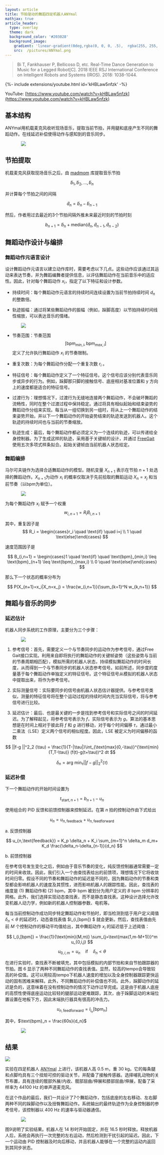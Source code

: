 ```yaml
---
layout: article
title: 节拍驱动的舞蹈四足机器人ANYmal
mathjax: true
article_header:
  type: overlay
  theme: dark
  background_color: '#203028'
  background_image:
    gradient: 'linear-gradient(0deg,rgba(0, 0, 0, .5),  rgba(255, 255, 255 , .0))'
    src:  /pictures/ANYmal.png
---
```




> Bi T, Fankhauser P, Bellicoso D, etc. Real-Time Dance Generation to Music for a Legged Robot[C]. 2018 IEEE RSJ International Conference on Intelligent Robots and Systems (IROS). 2018: 1038-1044.


<!-- <img src=/pictures/ANYmal.png width=400> -->

<div>{%- include extensions/youtube.html id='kHBLaw5nfzk' -%}</div>

YouTube: [https://www.youtube.com/watch?v=kHBLaw5nfzk](https://www.youtube.com/watch?v=kHBLaw5nfzk)

<style>
    .mystyle {
        margin: 50px 0 0 0;
        width: 400px;
        display: block;
        margin: 0 auto;
    }
</style>



## 基本结构
ANYmal用机载麦克风收听现场音乐，提取当前节拍，并用腿和底座产生不同的舞蹈动作。在线延迟补偿使得动作与感知到的音乐同步。
<div class="mystyle">
    <img src="/pictures/ANYmalStructure.png">
</div>


## 节拍提取

机载麦克风获取现场音乐之后，由 [madmom](https://github.com/CPJKU/madmom) 库提取音乐节拍 

$$\tilde{b}_1,\tilde{b}_2,\dots,\tilde{b}_n$$

并计算每个节拍之间的间隔 

$$\tilde{d}_{n} = \tilde{b}_n-\tilde{b}_{n-1}$$


然后，作者用过去最近的3个节拍间隔外推未来最近时刻的节拍时刻

$$
b_{n+1} = \tilde{b}_n + \text{median}(\tilde{d}_n,\tilde{d}_{n-1},\tilde{d}_{n-2})
$$


## 舞蹈动作设计与编排

### 舞蹈动作元语言设计

设计舞蹈动作元语言以建立动作库时，需要考虑以下几点。这些动作应该通过其运动来表达节奏，并为舞蹈编舞者提供信息，以评估舞蹈动作在当前音乐中的适应性。因此，针对每个舞蹈动作 $x_i$，指定了以下特征和设计参数。

- 持续时间：每个舞蹈动作元语言的持续时间连续设置为当前节拍持续时间 $d_n$ 的整数倍。

- 轨迹振幅：通过将某些舞蹈动作的振幅（例如，跺脚高度）以节拍持续时间线性缩放，可以表达音乐的情绪。

<div class="mystyle">
    <img src="/pictures/freeGaid.png">
</div>

- 节奏范围：节奏范围 $$ [\text{bpm}_{min,i}, \text{bpm}_{max,i}] $$ 定义了允许执行舞蹈动作 $x_i$ 的节奏限制。

- 重复次数：为每个舞蹈动作分配一个重复次数 $r_i$ 。

- 特征信号：每个舞蹈动作定义了一个特征信号。这个信号应该分别代表音乐同步或异步的行为。例如，跺脚那只脚的接触信号、底座相对基准位置和 y 方向上的速度都是适合的特征信号。

- 过渡行为：理想情况下，过渡行为无缝地连接两个舞蹈动作，不会破坏舞蹈的流畅性，同时在整个过渡过程中保持稳定。通过将具有相似起始和结束姿势的舞蹈动作分组来实现。每当从一组切换到另一组时，将从上一个舞蹈动作的结束姿势开始，并以下一个舞蹈动作的开始姿势结束的轨迹发送到机器人。这个轨迹的持续时间也与当前的节奏缩放。


- 轨迹生成：最后，每个舞蹈动作都必须定义为一个连续的轨迹，可以传递给全身控制器。为了生成这样的轨迹，采用基于关键帧的设计，并通过 [FreeGait](https://www.researchgate.net/publication/312111333_Free_Gait_-_An_architecture_for_the_versatile_control_of_legged_robots) 使用五次多项式样条拟合。起始关键帧由当前机器人状态给定。



### 舞蹈编排




马尔可夫链作为选择合适舞蹈动作的模型。随机变量 $X_{n+1}$ 表示在节拍 $n+1$ 处选择的舞蹈动作。$X_{n+1}$为动作 $x_i$ 的概率仅取决于先前拾取的舞蹈运动 $X_n=x_j$ 和当前节奏（以bpm为单位）。

<div class="mystyle">
    <img src="/pictures/AMYalMarkovDanceSelection.png">
</div>

为每个舞蹈动作 $x_i$ 赋予一个权重
$$
w_{i,n+1} = R_i B_{i,n+1}
$$

其中，重复因子是
$$
R_i = \begin{cases}r_i \quad \text{if} \quad i=j \\ 1 \quad \text{else}\end{cases}
$$

速度范围因子是

$$
B_{i,n+1} = \begin{cases}1 \quad \text{if} \quad \text{bpm}_{min,i} \leq \text{bpm}_{n+1} \leq \text{bpm}_{max,i} \\ 0 \quad \text{else}\end{cases}
$$

那么下一个状态的概率分布为

$$
P(X_{n+1}=x_i|X_n=x_j) = \frac{w_{i,n+1}}{\sum_{k=1}^N w_{k,n+1}}
$$







## 舞蹈与音乐的同步


### 延迟估计

机器人同步系统的工作原理，主要分为三个步骤：

<div class="mystyle">
    <img src="/pictures/AMYmalDelayCompensation.png">
</div>

1. 参考信号：首先，需要定义一个与节奏同步的运动作为参考信号，通过Free Gait接口实现。利用来自即将执行的舞蹈动作的关键帧姿势（这些姿势与当前的节奏周期相匹配），模拟所需的机器人状态，持续模拟舞蹈动作的时间长度，从而得到一个与节奏同步的机器人状态参考信号。如前所述，同步度的度量基于每个舞蹈动作单独定义的特征信号。这个特征信号从模拟的机器人状态中提取出来，将作为参考信号。

2. 实际测量信号：实际要同步的信号由机器人状态估计器提供。与参考信号类似，测量的特征信号将在整个运动过程的持续时间内充当实际信号，将与参考信号进行比较。

3. 延迟估计：最后、也是最关键的一步是找到参考信号和实际信号之间的时间延迟。为了解释起见，将参考信号表示为 $f$，实际信号表示为 $g$。算法的基本思想是在时间上相对于彼此将 $f$ 和 $g$ 进行移动，对于每个时间偏移 $\tau$，通过最小二乘法（LSE）定义两个信号的相似程度。因此，LSE 被定义为时间偏移的函数

$$
||f-g ||^2_2 (\tau) = \frac{1}{T-|\tau|}\int_{\text{max}(0,-\tau)}^{\text{min}(T,T-\tau)} (f(t)-g(t+\tau))^2 dt
$$

$$
\delta_n=\text{arg min}_{\tau}|| f-g ||^2_2 (\tau)
$$





### 延迟补偿


下一个舞蹈动作的开始时间设置为

$$
t_{\text{start},n+1}= b_{n+1} - u_n                     
$$

使用组合的 PID 反馈和前馈控制器来控制延迟。在第 $n$ 拍的控制动作由下式给出

$$
u_n = u_{n,\text{feedback}} + u_{n,\text{feedforward}}
$$


a. 反馈控制器

$$
u_{n,\text{feedback}} = K_p \delta_n + K_i \sum_{m=1}^n \delta_m d_m+ K_d \frac{\delta_n-\delta_{n-1}}{d_n}
$$


b. 前馈控制器

在参考信号发生变化之后，例如由于音乐节奏的变化，纯反馈控制器通常需要一定的时间来收敛。因此，我们引入一个由查找表给出的前馈项，理想情况下它将收敛时间归零。假设不同的节奏和舞蹈动作的延迟是不同的，因为舞蹈动作的节奏和类型都会影响机器人的速度及其惯性，进而影响机器人的跟踪性能。因此，查找表的维度是 (1) 舞蹈动作和 (2) bpm，其中 bpm 被划分为用户定义的 $B$ bpm 分辨率的网格。此外，我们选择实现动态查找表，而不是静态查找表。这种设计选择允许改变机器人动力学，例如新的机器人控制器参数、电机等。

每当当前控制动作成功同步特定舞蹈动作和节拍时，即当检测到低于用户定义阈值 $\delta_n < \theta$ 的延迟时，动态查找表值 $l_{i,[bpm]} $ 就会更新。然后，查找表值由先前 $M$ 个控制动作的移动平均值给出，其中舞蹈动作 $x_i$ 的延迟低于上述阈值：

$$
l_{i,[bpm]} = \frac{1}{\text{min}(M,m)} \sum_{j=\text{max(1,m-M+1)}}^m u_{0,i,j}
$$

$$
u_{0,i,m} = u_n \quad \text{if} \quad \delta_n < \theta
$$

在进行实验时，查找表不断被填充，其中包括模拟的内部节拍和来自节拍跟踪器的节拍。图 6 显示了两种不同舞蹈动作的查找表值。显然，较高的tempo会导致较高的补偿值。这可以用较高tempo下机器人速度的增加以及全身控制器跟踪更快运动的固有困难来解释。此外，不同舞蹈动作的补偿值也不同。此外，跺脚动作的延迟是负的，这意味着在没有控制动作的情况下动作过早完成。这是由于机器人底座的高惯性使得底座运动比较轻的腿部运动更难跟踪，其次，由于跺脚运动的末端位置设置在地板下方，因此末端执行器具有很高的冲击力。


$$
u_{n,\text{feedforward}} = l_{i_n}[\text{bpm}_n]
$$

其中，$\text{bpm}_n = \frac{60s}{d_n}$

<div class="mystyle">
    <img src="/pictures/ANYmalDelay.png">
</div>




## 结果

<div width = 800px>
    <img src="/pictures/ANYmalControl.png" >
</div>

实验在四足机器人 [ANYmal](https://www.researchgate.net/publication/311758153_ANYmal_-_a_highly_mobile_and_dynamic_quadrupedal_robot) 上进行，该机器人高 0.5 m，重 30 kg。它的每条腿和点脚均具有三个扭矩可控的驱动关节，并配备了接触传感器。选择哺乳动物的关节布置，具有连续的髋部外展/内收、髋部屈曲/伸展和膝部屈曲/伸展，配备了采样率为 44100 Hz 的单声道麦克风。

在这个作品的最后，我们一共设计了7个舞蹈动作，包括底座的左右移动、左右脚两种不同的跺脚动作以及扭臀舞蹈动作。系统输出的最终轨迹作为全身控制器的参考信号，该控制器以 400 Hz 的速率与驱动器通信。


<div class="mystyle">
    <img src="/pictures/ANYmalExternalDisturbances.png">
</div>

图9说明了实验结果。机器人在 14 秒时开始固定，并在 16.5 秒时释放。释放机器人后，系统会再执行一次完整的左右运动，然后检测到干扰引起的延迟。因此，下一个运动由 PID 控制器及时向后移动，并且机器人能够在一个完整的运动内返回到其同步状态。